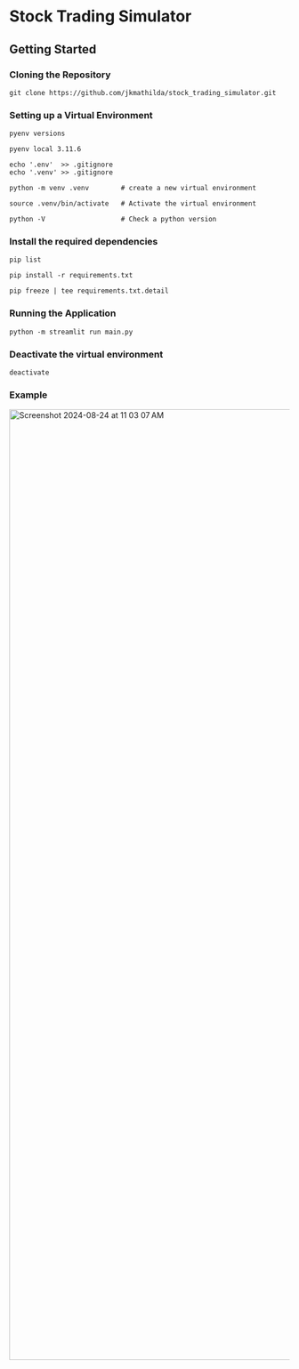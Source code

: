 # Stock Trading Simulator

## Getting Started

### Cloning the Repository

    git clone https://github.com/jkmathilda/stock_trading_simulator.git

### Setting up a Virtual Environment
    pyenv versions

    pyenv local 3.11.6

    echo '.env'  >> .gitignore
    echo '.venv' >> .gitignore

    python -m venv .venv        # create a new virtual environment

    source .venv/bin/activate   # Activate the virtual environment

    python -V                   # Check a python version

### Install the required dependencies

    pip list

    pip install -r requirements.txt

    pip freeze | tee requirements.txt.detail

### Running the Application

    python -m streamlit run main.py

### Deactivate the virtual environment

    deactivate

### Example
<img width="1710" alt="Screenshot 2024-08-24 at 11 03 07 AM" src="https://github.com/user-attachments/assets/40ab0c78-91f0-4920-b0c1-a6e8cb49e843">